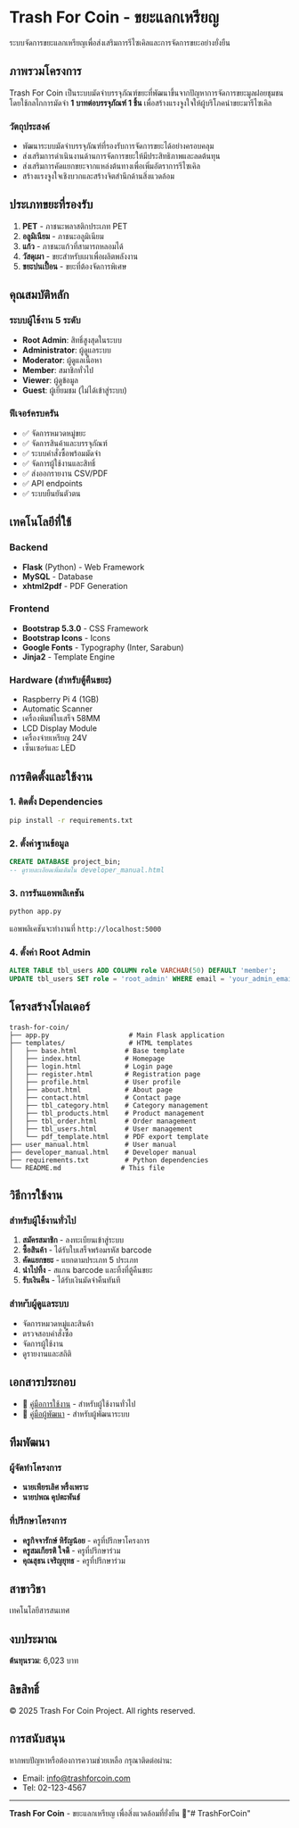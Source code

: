 # Trash For Coin - ขยะแลกเหรียญ

ระบบจัดการขยะแลกเหรียญเพื่อส่งเสริมการรีไซเคิลและการจัดการขยะอย่างยั่งยืน

## ภาพรวมโครงการ

Trash For Coin เป็นระบบมัดจำบรรจุภัณฑ์ขยะที่พัฒนาขึ้นจากปัญหาการจัดการขยะมูลฝอยชุมชน โดยใช้กลไกการมัดจำ **1 บาทต่อบรรจุภัณฑ์ 1 ชิ้น** เพื่อสร้างแรงจูงใจให้ผู้บริโภคนำขยะมารีไซเคิล

### วัตถุประสงค์
- พัฒนาระบบมัดจำบรรจุภัณฑ์ที่รองรับการจัดการขยะได้อย่างครอบคลุม
- ส่งเสริมการดำเนินงานด้านการจัดการขยะให้มีประสิทธิภาพและลดต้นทุน
- ส่งเสริมการคัดแยกขยะจากแหล่งต้นทางเพื่อเพิ่มอัตราการรีไซเคิล
- สร้างแรงจูงใจเชิงบวกและสร้างจิตสำนึกด้านสิ่งแวดล้อม

## ประเภทขยะที่รองรับ

1. **PET** - ภาชนะพลาสติกประเภท PET
2. **อลูมิเนียม** - ภาชนะอลูมิเนียม
3. **แก้ว** - ภาชนะแก้วที่สามารถหลอมได้
4. **วัสดุเผา** - ขยะสำหรับเผาเพื่อผลิตพลังงาน
5. **ขยะปนเปื้อน** - ขยะที่ต้องจัดการพิเศษ

## คุณสมบัติหลัก

### ระบบผู้ใช้งาน 5 ระดับ
- **Root Admin**: สิทธิ์สูงสุดในระบบ
- **Administrator**: ผู้ดูแลระบบ
- **Moderator**: ผู้ดูแลเนื้อหา
- **Member**: สมาชิกทั่วไป
- **Viewer**: ผู้ดูข้อมูล
- **Guest**: ผู้เยี่ยมชม (ไม่ได้เข้าสู่ระบบ)
### ฟีเจอร์ครบครัน
- ✅ จัดการหมวดหมู่ขยะ
- ✅ จัดการสินค้าและบรรจุภัณฑ์
- ✅ ระบบคำสั่งซื้อพร้อมมัดจำ
- ✅ จัดการผู้ใช้งานและสิทธิ์
- ✅ ส่งออกรายงาน CSV/PDF
- ✅ API endpoints
- ✅ ระบบยืนยันตัวตน

## เทคโนโลยีที่ใช้

### Backend
- **Flask** (Python) - Web Framework
- **MySQL** - Database
- **xhtml2pdf** - PDF Generation

### Frontend
- **Bootstrap 5.3.0** - CSS Framework
- **Bootstrap Icons** - Icons
- **Google Fonts** - Typography (Inter, Sarabun)
- **Jinja2** - Template Engine

### Hardware (สำหรับตู้คืนขยะ)
- Raspberry Pi 4 (1GB)
- Automatic Scanner
- เครื่องพิมพ์ใบเสร็จ 58MM
- LCD Display Module
- เครื่องจ่ายเหรียญ 24V
- เซ็นเซอร์และ LED

## การติดตั้งและใช้งาน

### 1. ติดตั้ง Dependencies
```bash
pip install -r requirements.txt
```

### 2. ตั้งค่าฐานข้อมูล
```sql
CREATE DATABASE project_bin;
-- ดูรายละเอียดเพิ่มเติมใน developer_manual.html
```

### 3. การรันแอพพลิเคชัน
```bash
python app.py
```

แอพพลิเคชันจะทำงานที่ `http://localhost:5000`

### 4. ตั้งค่า Root Admin
```sql
ALTER TABLE tbl_users ADD COLUMN role VARCHAR(50) DEFAULT 'member';
UPDATE tbl_users SET role = 'root_admin' WHERE email = 'your_admin_email@example.com';
```

## โครงสร้างโฟลเดอร์

```
trash-for-coin/
├── app.py                    # Main Flask application
├── templates/                # HTML templates
│   ├── base.html            # Base template
│   ├── index.html           # Homepage
│   ├── login.html           # Login page
│   ├── register.html        # Registration page
│   ├── profile.html         # User profile
│   ├── about.html           # About page
│   ├── contact.html         # Contact page
│   ├── tbl_category.html    # Category management
│   ├── tbl_products.html    # Product management
│   ├── tbl_order.html       # Order management
│   ├── tbl_users.html       # User management
│   └── pdf_template.html    # PDF export template
├── user_manual.html         # User manual
├── developer_manual.html    # Developer manual
├── requirements.txt         # Python dependencies
└── README.md               # This file
```

## วิธีการใช้งาน

### สำหรับผู้ใช้งานทั่วไป
1. **สมัครสมาชิก** - ลงทะเบียนเข้าสู่ระบบ
2. **ซื้อสินค้า** - ได้รับใบเสร็จพร้อมรหัส barcode
3. **คัดแยกขยะ** - แยกตามประเภท 5 ประเภท
4. **นำไปทิ้ง** - สแกน barcode และทิ้งที่ตู้คืนขยะ
5. **รับเงินคืน** - ได้รับเงินมัดจำคืนทันที

### สำหrับผู้ดูแลระบบ
- จัดการหมวดหมู่และสินค้า
- ตรวจสอบคำสั่งซื้อ
- จัดการผู้ใช้งาน
- ดูรายงานและสถิติ

## เอกสารประกอบ

- 📖 [คู่มือการใช้งาน](user_manual.html) - สำหรับผู้ใช้งานทั่วไป
- 🔧 [คู่มือผู้พัฒนา](developer_manual.html) - สำหรับผู้พัฒนาระบบ

## ทีมพัฒนา

### ผู้จัดทำโครงการ
- **นายเพียรเลิศ พริ้งเพราะ**
- **นายปพณ คุปตะพันธ์**

### ที่ปรึกษาโครงการ
- **ครูกิจจารักษ์ หิรัญน้อย** - ครูที่ปรึกษาโครงการ
- **ครูสมเกียรติ ใจดี** - ครูที่ปรึกษาร่วม
- **คุณสุธน เจริญยุทธ** - ครูที่ปรึกษาร่วม

## สาขาวิชา
เทคโนโลยีสารสนเทศ

## งบประมาณ
**ต้นทุนรวม**: 6,023 บาท

## ลิขสิทธิ์
© 2025 Trash For Coin Project. All rights reserved.

## การสนับสนุน

หากพบปัญหาหรือต้องการความช่วยเหลือ กรุณาติดต่อผ่าน:
- Email: info@trashforcoin.com
- Tel: 02-123-4567

---

**Trash For Coin** - ขยะแลกเหรียญ เพื่อสิ่งแวดล้อมที่ยั่งยืน 🌱"# TrashForCoin" 
